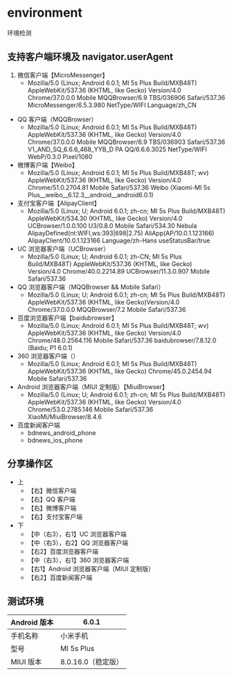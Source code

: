 # environment

环境检测

## 支持客户端环境及 navigator.userAgent

1. 微信客户端【MicroMessenger】
    - Mozilla/5.0 (Linux; Android 6.0.1; MI 5s Plus Build/MXB48T) AppleWebKit/537.36 (KHTML, like Gecko) Version/4.0 Chrome/37.0.0.0 Mobile MQQBrowser/6.9 TBS/036906 Safari/537.36 MicroMessenger/6.5.3.980 NetType/WIFI Language/zh_CN
- QQ 客户端（MQQBrowser）
    - Mozilla/5.0 (Linux; Android 6.0.1; MI 5s Plus Build/MXB48T) AppleWebKit/537.36 (KHTML, like Gecko) Version/4.0 Chrome/37.0.0.0 Mobile MQQBrowser/6.9 TBS/036903 Safari/537.36 V1_AND_SQ_6.6.6_468_YYB_D PA QQ/6.6.6.3025 NetType/WIFI WebP/0.3.0 Pixel/1080
- 微博客户端【Weibo】
    - Mozilla/5.0 (Linux; Android 6.0.1; MI 5s Plus Build/MXB48T; wv) AppleWebKit/537.36 (KHTML, like Gecko) Version/4.0 Chrome/51.0.2704.81 Mobile Safari/537.36 Weibo (Xiaomi-MI 5s Plus__weibo__6.12.3__android__android6.0.1)
- 支付宝客户端【AlipayClient】
    - Mozilla/5.0 (Linux; U; Android 6.0.1; zh-cn; MI 5s Plus Build/MXB48T) AppleWebKit/534.30 (KHTML, like Gecko) Version/4.0 UCBrowser/1.0.0.100 U3/0.8.0 Mobile Safari/534.30 Nebula AlipayDefined(nt:WIFI,ws:393|698|2.75) AliApp(AP/10.0.1.123166) AlipayClient/10.0.1.123166 Language/zh-Hans useStatusBar/true
- UC 浏览器客户端（UCBrowser）
    - Mozilla/5.0 (Linux; U; Android 6.0.1; zh-CN; MI 5s Plus Build/MXB48T) AppleWebKit/537.36 (KHTML, like Gecko) Version/4.0 Chrome/40.0.2214.89 UCBrowser/11.3.0.907 Mobile Safari/537.36
- QQ 浏览器客户端（MQQBrowser && Mobile Safari）
    - Mozilla/5.0 (Linux; U; Android 6.0.1; zh-cn; MI 5s Plus Build/MXB48T) AppleWebKit/537.36 (KHTML, like Gecko)Version/4.0 Chrome/37.0.0.0 MQQBrowser/7.2 Mobile Safari/537.36
- 百度浏览器客户端【baidubrowser】
    - Mozilla/5.0 (Linux; Android 6.0.1; MI 5s Plus Build/MXB48T; wv) AppleWebKit/537.36 (KHTML, like Gecko) Version/4.0 Chrome/48.0.2564.116 Mobile Safari/537.36 baidubrowser/7.8.12.0 (Baidu; P1 6.0.1)
- 360 浏览器客户端（）
    - Mozilla/5.0 (Linux; Android 6.0.1; MI 5s Plus Build/MXB48T) AppleWebKit/537.36 (KHTML, like Gecko) Chrome/45.0.2454.94 Mobile Safari/537.36
- Android 浏览器客户端（MIUI 定制版）【MiuiBrowser】
    - Mozilla/5.0 (Linux; U; Android 6.0.1; zh-cn; MI 5s Plus Build/MXB48T) AppleWebKit/537.36 (KHTML, like Gecko) Version/4.0 Chrome/53.0.2785.146 Mobile Safari/537.36 XiaoMi/MiuiBrowser/8.4.6
- 百度新闻客户端
    - bdnews_android_phone
    - bdnews_ios_phone

## 分享操作区

- 上
    - 【右】微信客户端
    - 【右】QQ 客户端
    - 【右】微博客户端
    - 【右】支付宝客户端
- 下
    - 【中（右3），右1】UC 浏览器客户端
    - 【中（右3），右2】QQ 浏览器客户端
    - 【右2】百度浏览器客户端
    - 【中（右3），右1】360 浏览器客户端
    - 【右1】Android 浏览器客户端（MIUI 定制版）
    - 【右2】百度新闻客户端

## 测试环境

Android 版本 | 6.0.1
---|---
手机名称 | 小米手机
型号 | MI 5s Plus
MIUI 版本 | 8.0.16.0（稳定版）
